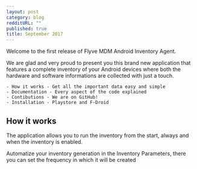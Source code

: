```yaml
---
layout: post
category: blog
redditURL: ""
published: true
title: September 2017
---
```


Welcome to the first release of Flyve MDM Android Inventory Agent.

We are glad and very proud to present you this brand new application that features a complete inventory of your Android devices where both the hardware and software informations are collected with just a touch.


	- How it works - Get all the important data easy and simple
	- Documentation - Every aspect of the code explained
    - Contibutions - We are on GitHub!
	- Installation - Playstore and F-Droid


## How it works

The application allows you to run the inventory from the start, always and when the inventory is enabled.



Automatize your inventory generation in the Inventory Parameters, there you can set the frequency in which it will be created





